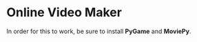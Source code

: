 # Online Video Maker

In order for this to work, be sure to install <b>PyGame</b> and <b>MoviePy</b>.